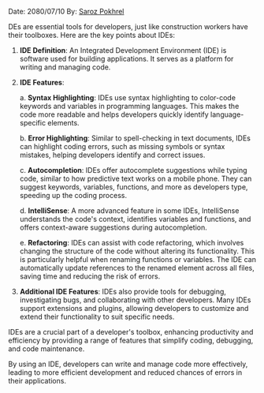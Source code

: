 Date: 2080/07/10
By: [Saroz Pokhrel](https://www.sarozpokhrel.com.np)


DEs are essential tools for developers, just like construction workers have their toolboxes. Here are the key points about IDEs:

1. **IDE Definition**: An Integrated Development Environment (IDE) is software used for building applications. It serves as a platform for writing and managing code.
    
2. **IDE Features**:
    
    a. **Syntax Highlighting**: IDEs use syntax highlighting to color-code keywords and variables in programming languages. This makes the code more readable and helps developers quickly identify language-specific elements.
    
    b. **Error Highlighting**: Similar to spell-checking in text documents, IDEs can highlight coding errors, such as missing symbols or syntax mistakes, helping developers identify and correct issues.
    
    c. **Autocompletion**: IDEs offer autocomplete suggestions while typing code, similar to how predictive text works on a mobile phone. They can suggest keywords, variables, functions, and more as developers type, speeding up the coding process.
    
    d. **IntelliSense**: A more advanced feature in some IDEs, IntelliSense understands the code's context, identifies variables and functions, and offers context-aware suggestions during autocompletion.
    
    e. **Refactoring**: IDEs can assist with code refactoring, which involves changing the structure of the code without altering its functionality. This is particularly helpful when renaming functions or variables. The IDE can automatically update references to the renamed element across all files, saving time and reducing the risk of errors.
    
3. **Additional IDE Features**: IDEs also provide tools for debugging, investigating bugs, and collaborating with other developers. Many IDEs support extensions and plugins, allowing developers to customize and extend their functionality to suit specific needs.
    

IDEs are a crucial part of a developer's toolbox, enhancing productivity and efficiency by providing a range of features that simplify coding, debugging, and code maintenance.

By using an IDE, developers can write and manage code more effectively, leading to more efficient development and reduced chances of errors in their applications.